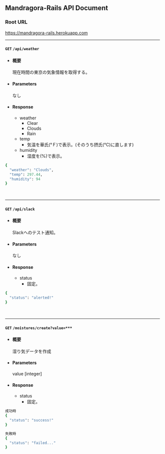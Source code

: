 **Mandragora-Rails API Document**
----
### **Root URL**
https://mandragora-rails.herokuapp.com

----
#### **`GET`** `/api/weather`
* #### 概要<br />
  現在時間の東京の気象情報を取得する。
* #### Parameters<br />
  なし
* #### Response
  - weather
    - Clear
    - Clouds
    - Rain
  - temp
    - 気温を華氏(°Ｆ)で表示。(そのうち摂氏(℃)に直します)
  - humidity
    - 湿度を(%)で表示。
```ruby
{
  "weather": "Clouds",
  "temp": 297.44,
  "humidity": 94
}
```
<br />

----

#### **`GET`** `/api/slack`
* #### 概要<br />
  Slackへのテスト通知。
* #### Parameters<br />
  なし
* #### Response
  - status
    - 固定。
```ruby
{
  "status": "alerted!"
}
```
<br />

---

#### **`GET`** `/moistures/create?value=***`
* #### 概要<br />
  湿り気データを作成
* #### Parameters<br />
  value [integer]
* #### Response
  - status
    - 固定。
```ruby
成功時
{
  "status": "success!"
}
```
```ruby
失敗時
{
  "status": "failed..."
}
```
